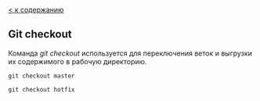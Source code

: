 [< к содержанию](./readme.md)

## **Git checkout**

Команда *git checkout* используется для переключения веток и выгрузки их содержимого в рабочую директорию.

```
git checkout master
```
```
git checkout hotfix
```